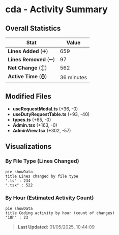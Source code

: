 # cda - Activity Summary 

## Overall Statistics

| Stat                   | Value                                                             |
| ---------------------- | ----------------------------------------------------------------- |
| **Lines Added** (➕)   | 659                                          |
| **Lines Removed** (➖) | 97                                        |
| **Net Change** (↕)    | 562                |
| **Active Time** (⌚)   | 36 minutes |


## Modified Files
- **useRequestModal.ts** (+36, -0)
- **useDutyRequestTable.ts** (+93, -40)
- **types.ts** (+65, -0)
- **Admin.tsx** (+163, -0)
- **AdminView.tsx** (+302, -57)

## Visualizations

### By File Type (Lines Changed)

```mermaid
pie showData
title Lines changed by file type
".ts" : 234
".tsx" : 522
```

### By Hour (Estimated Activity Count)

```mermaid
pie showData
title Coding activity by hour (count of changes)
"10h" : 23
```


> **Last Updated:** 01/05/2025, 10:44:09